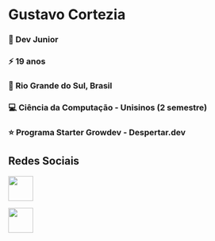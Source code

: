 <h1>Gustavo Cortezia</h1>

<p><img align="right" src="https://images.vexels.com/media/users/3/283663/isolated/preview/abda7a0cf347389ef2da7a2b3bd1f6cb-computador-roxo-retra.png" alt="" /></p>
<h3>🌱 Dev Junior</h3>
<h3>⚡ 19 anos</h3>
<h3>🧉 Rio Grande do Sul, Brasil</h3>
<h3>💻 Ciência da Computação - Unisinos (2 semestre)</h3>
<h3>⭐ Programa Starter Growdev - Despertar.dev</h3>

<h2>Redes Sociais</h2>

<a href="https://www.instagram.com/gustavo_cortezia/"> <img style="height: 50px; width: 50px;" src="https://static.vecteezy.com/system/resources/previews/023/986/555/original/instagram-logo-instagram-logo-transparent-instagram-icon-transparent-free-free-png.png" alt="" srcset=""></a> 

<a href="https://br.linkedin.com/?original_referer=https%3A%2F%2Fwww.google.com%2F"> <img style="height: 50px; width: 50px;" src="https://static.vecteezy.com/system/resources/previews/018/930/587/non_2x/linkedin-logo-linkedin-icon-transparent-free-png.png" alt="" srcset=""> </a> 




